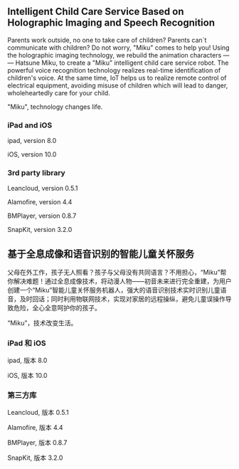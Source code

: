 ## Intelligent Child Care Service Based on Holographic Imaging and Speech Recognition

Parents work outside, no one to take care of children? Parents can`t communicate with children? Do not worry, "Miku" comes to help you! Using the holographic imaging technology, we rebuild the animation characters — —  Hatsune Miku, to create a "Miku" intelligent child care service robot. The powerful voice recognition technology realizes real-time identification of children's voice. At the same time, IoT helps us to realize remote control of electrical equipment, avoiding misuse of children which will lead to danger, wholeheartedly care for your child.

"Miku", technology  changes life.

### iPad and iOS

ipad, version 8.0

iOS, version 10.0

### 3rd party library

Leancloud, version 0.5.1

Alamofire, version 4.4

BMPlayer, version 0.8.7

SnapKit, version 3.2.0



## 基于全息成像和语音识别的智能儿童关怀服务

父母在外工作，孩子无人照看？孩子与父母没有共同语言？不用担心，“Miku”帮你解决难题！通过全息成像技术，将动漫人物——初音未来进行完全重建，为用户创建一个“Miku”智能儿童关怀服务机器人，强大的语音识别技术实时识别儿童语音，及时回话；同时利用物联网技术，实现对家居的远程操纵，避免儿童误操作导致危险，全心全意呵护你的孩子。

“Miku”，技术改变生活。

### iPad 和 iOS

ipad, 版本 8.0

iOS, 版本 10.0

### 第三方库

Leancloud, 版本 0.5.1

Alamofire, 版本 4.4

BMPlayer, 版本 0.8.7

SnapKit, 版本 3.2.0









